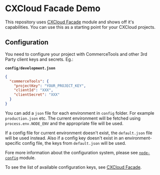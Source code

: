 # CXCloud Facade Demo

This repository uses [CXCloud Facade](https://github.com/cxcloud/cxcloud-facade) module and shows off it's capabilities. You can use this as a starting point for your CXCloud projects.

## Configuration

You need to configure your project with CommerceTools and other 3rd Party client keys and secrets. Eg.:

**`config/development.json`**

``` json
{
  "commerceTools": {
    "projectKey": "YOUR_PROJECT_KEY",
    "clientId": "XXX",
    "clientSecret": "XXX"
  }
}
```

You can add a `json` file for each environment in `config` folder. For example `production.json` etc. The current environment will be fetched using `process.env.NODE_ENV` and the appropriate file will be used.

If a config file for current environment doesn't exist, the `default.json` file will be used instead. Also if a config key doesn't exist in an environment-specific config file, the keys from `default.json` will be used.

Fore more information about the configuration system, please see [`node-config`](https://github.com/lorenwest/node-config) module.

To see the list of available configuration keys, see [CXCloud Facade](https://github.com/cxcloud/cxcloud-facade).
